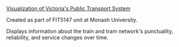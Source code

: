 [Visualization of Victoria's Public Transport System](http://transport.maximerrillees.com/)

Created as part of FIT5147 unit at Monash University.

Displays information about the train and tram network's punctuality, reliability, and service changes over time. 